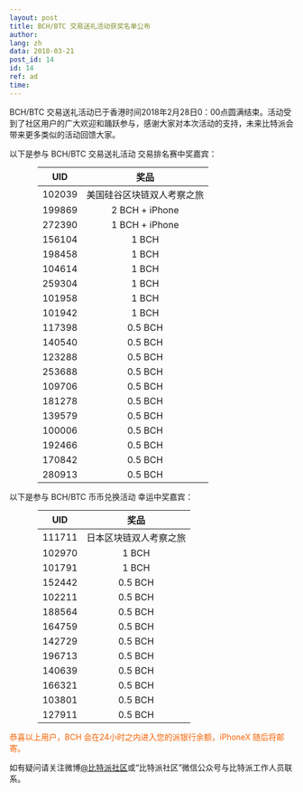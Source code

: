 ```yaml
---
layout: post
title: BCH/BTC 交易送礼活动获奖名单公布
author: 
lang: zh
data: 2018-03-21
post_id: 14
id: 14
ref: ad
time: 
---
```


BCH/BTC 交易送礼活动已于香港时间2018年2月28日0：00点圆满结束。活动受到了社区用户的广大欢迎和踊跃参与，感谢大家对本次活动的支持，未来比特派会带来更多类似的活动回馈大家。




以下是参与  BCH/BTC 交易送礼活动 交易排名赛中奖嘉宾：

| UID   |    奖品       |
|:-----:|:------:|
|102039 |美国硅谷区块链双人考察之旅|
|199869 |2 BCH + iPhone |
|272390 |1 BCH + iPhone |
|156104 |1 BCH |
|198458 |1 BCH |
|104614 |1 BCH |
|259304 |1 BCH |
|101958 |1 BCH |
|101942 |1 BCH |
|117398 |0.5 BCH |
|140540 |0.5 BCH |
|123288 |0.5 BCH |
|253688 |0.5 BCH |
|109706 |0.5 BCH |
|181278 |0.5 BCH |
|139579 |0.5 BCH |
|100006 |0.5 BCH |
|192466 |0.5 BCH |
|170842 |0.5 BCH |
|280913 |0.5 BCH |






以下是参与 BCH/BTC 币币兑换活动 幸运中奖嘉宾：

| UID | 奖品 |
|:-----:|:-----:|
|111711|日本区块链双人考察之旅|
|102970|1 BCH|
|101791|1 BCH|
|152442|0.5 BCH|
|102211|0.5 BCH|
|188564|0.5 BCH|
|164759|0.5 BCH|
|142729|0.5 BCH|
|196713|0.5 BCH|
|140639|0.5 BCH|
|166321|0.5 BCH|
|103801|0.5 BCH|
|127911|0.5 BCH|





<p style="color:#F46100">恭喜以上用户，BCH 会在24小时之内进入您的派银行余额，iPhoneX 随后将邮寄。</p>



<p>如有疑问请关注微博<a href="https://weibo.com/bitpiewallet" target="_blank">@比特派社区</a>或“比特派社区”微信公众号与比特派工作人员联系。</p>


<style type="text/css">
	table{
		width:80%;
		margin:0 auto;
	}
</style>